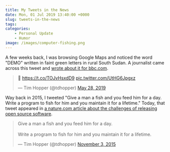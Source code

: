 ```yaml
---
title: My Tweets in the News
date: Mon, 01 Jul 2019 13:40:00 +0000
slug: tweets-in-the-news
tags:
categories: 
    - Personal Update
    - Humor
image: /images/computer-fishing.png
---
```

A few weeks back, I was browsing Google Maps and noticed the word "DEMO"
written in faint green letters in rural South Sudan. A journalist came across
this tweet and [wrote about it for
bbc.com](https://www.bbc.com/news/technology-48444703).

<blockquote class="twitter-tweet"><p lang="qme" dir="ltr">🤔 <a href="https://t.co/TOJvHsxdD9">https://t.co/TOJvHsxdD9</a> <a href="https://t.co/UtHG6Jpgxz">pic.twitter.com/UtHG6Jpgxz</a></p>&mdash; Tim Hopper (@tdhopper) <a href="https://twitter.com/tdhopper/status/1133413170909982720?ref_src=twsrc%5Etfw">May 28, 2019</a></blockquote> <script async src="https://platform.twitter.com/widgets.js" charset="utf-8"></script>

Way back in 2015, I tweeted "Give a man a fish and you feed him for a day.
Write a program to fish for him and you maintain it for a lifetime." Today,
that tweet appeared in [a nature.com article about the challenges of releasing
open source software](https://www.nature.com/articles/d41586-019-02046-0).

<blockquote class="twitter-tweet"><p lang="en" dir="ltr">Give a man a fish and you feed him for a day.<br><br>Write a program to fish for him and you maintain it for a lifetime.</p>&mdash; Tim Hopper (@tdhopper) <a href="https://twitter.com/tdhopper/status/661551195291574272?ref_src=twsrc%5Etfw">November 3, 2015</a></blockquote> <script async src="https://platform.twitter.com/widgets.js" charset="utf-8"></script>
